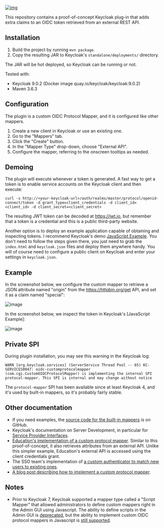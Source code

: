 [![img](https://img.shields.io/badge/Lifecycle-Retired-d45500)](https://github.com/bcgov/repomountie/blob/master/doc/lifecycle-badges.md)

This repository contains a proof-of-concept Keycloak plug-in that adds extra claims to an OIDC token retrieved from an external REST API.

## Installation

1. Build the project by running `mvn package`.
2. Copy the resulting JAR to Keycloak's `standalone/deployments/` directory.

The JAR will be hot deployed, so Keycloak can be running or not.

Tested with:
* Keycloak 9.0.2 (Docker image quay.io/keycloak/keycloak:9.0.2)
* Maven 3.6.3

## Configuration

The plugin is a custom OIDC Protocol Mapper, and it is configured like other mappers.

1. Create a new client in Keycloak or use an existing one.
2. Go to the "Mappers" tab.
3. Click the "Create" button.
4. In the "Mapper Type" drop-down, choose "External API".
5. Configure the mapper, referring to the onscreen tooltips as needed.

## Demoing

The plugin will execute whenever a token is generated. A fast way to get a token is to enable service accounts on the Keycloak client and then execute:  
  
```
curl -s http://<your-keycloak-url>/auth/realms/master/protocol/openid-connect/token -d grant_type=client_credentials -d client_id=<client_id> -d client_secret=<client_secret>
```

The resulting JWT token can be decoded at https://jwt.io, but remember that a token is a credential and this is a public third-party website.

Another option is to deploy an example application capable of obtaining and inspecting tokens. I recommend Keycloak's demo [JavaScript Example](https://github.com/keycloak/keycloak/tree/master/examples/js-console). You don't need to follow the steps given there, you just need to grab the `index.html` and `keycloak.json` files and deploy them anywhere handy. You will of course need to configure a public client on Keycloak and enter your settings in `keycloak.json`.

## Example

In the screenshot below, we configure the custom mapper to retrieve a JSON attribute named "origin" from the https://httpbin.org/get API, and set it as a claim named "special":

![image](https://user-images.githubusercontent.com/1767127/104387913-fc7d0980-54ec-11eb-9ba5-8d1402b043a1.png)

In the screenshot below, we inspect the token in Keycloak's [JavaScript Example]:

![image](https://user-images.githubusercontent.com/1767127/104388165-82995000-54ed-11eb-8a02-06fd177fc4cc.png)

## Private SPI

During plugin installation, you may see this warning in the Keycloak log:  
  
```
WARN [org.keycloak.services] (ServerService Thread Pool -- 65) KC-SERVICES0047: oidc-customprotocolmapper (com.cgi.CustomOIDCProtocolMapper) is implementing the internal SPI protocol-mapper. This SPI is internal and may change without notice
```

The `protocol-mapper` SPI has been available since at least Keycloak 4, and it's used by built-in mappers, so it's probably fairly stable. 

## Other documentation

* If you need examples, the [source code for the built-in mappers](https://github.com/keycloak/keycloak/tree/master/services/src/main/java/org/keycloak/protocol/oidc/mappers) is on GitHub.
* Keycloak's documentation on Server Development, in particular for [Service Provider Interfaces](https://www.keycloak.org/docs/latest/server_development/index.html#_providers).
* [Education's implementation of a custom protocol mapper](https://github.com/bcgov/EDUC-KEYCLOAK-SOAM/blob/master/extensions/services/src/main/java/ca/bc/gov/educ/keycloak/soam/mapper/SoamProtocolMapper.java). Similar to this proof-of-concept, it also retrieves attributes from an external API. Unlike this simpler example, Education's external API is accessed using the client credentials grant.
* The SSO team's implementation of [a custom authenticator to match new users to existing ones](https://github.com/bcgov/ocp-sso/blob/master/extensions/services/src/main/java/com/github/bcgov/keycloak/IdpCreateUserIfUniqueAuthenticator.java).
* [A blog post describing how to implement a custom protocol mapper](https://medium.com/@pavithbuddhima/how-to-add-custom-claims-to-jwt-tokens-from-an-external-source-in-keycloak-52bd1ff596d3).

## Notes

* Prior to Keycloak 7, Keycloak supported a mapper type called a "Script Mapper" that allowed administrators to define custom mappers right in the Admin GUI using Javascript. The ability to define scripts in the Admin GUI is [deprecated](https://www.keycloak.org/docs/latest/server_development/index.html#using-keycloak-administration-console-to-upload-scripts), but the ability to implement custom OIDC protocol mappers in Javascript is [still supported](https://www.keycloak.org/docs/latest/server_development/index.html#_script_providers).
